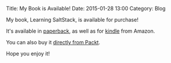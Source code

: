 Title: My Book is Available!
Date: 2015-01-28 13:00
Category: Blog

My book, Learning SaltStack, is available for purchase!

It's available in [paperback][paperback], as well as for [kindle][kindle] from
Amazon.

You can also buy it [directly from Packt][packt].

Hope you enjoy it!

[paperback]: http://www.amazon.com/gp/product/1784394602/ref=as_li_tl?ie=UTF8&camp=1789&creative=390957&creativeASIN=1784394602&linkCode=as2&tag=basepi-20&linkId=KX45BKGQ7GEWYORT
[kindle]: http://www.amazon.com/gp/product/B00SVBFBM2/ref=as_li_tl?ie=UTF8&camp=1789&creative=390957&creativeASIN=B00SVBFBM2&linkCode=as2&tag=basepi-20&linkId=GIWAB2W3FF477ENW
[packt]: https://www.packtpub.com/networking-and-servers/learning-saltstack
